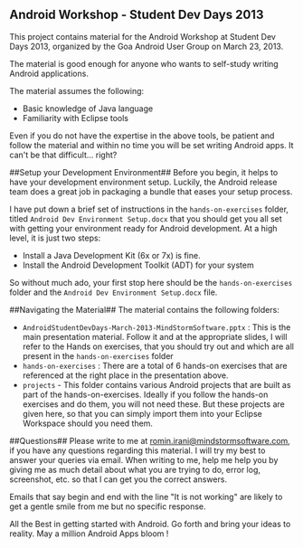 ## Android Workshop - Student Dev Days 2013 ##

This project contains material for the Android Workshop at Student Dev Days 2013, organized by the Goa Android User Group on March 23, 2013.

The material is good enough for anyone who wants to self-study writing Android applications. 

The material assumes the following:

- Basic knowledge of Java language
- Familiarity with Eclipse tools

Even if you do not have the expertise in the above tools, be patient and follow the material and within no time you will be set writing Android apps. It can't be that difficult... right?

##Setup your Development Environment##
Before you begin, it helps to have your development environment setup. Luckily, the Android release team does a great job in packaging a bundle that eases your setup process. 

I have put down a brief set of instructions in the `hands-on-exercises` folder, titled `Android Dev Environment Setup.docx` that you should get you all set with getting your environment ready for Android development. At a high level, it is just two steps:

- Install a Java Development Kit (6x or 7x) is fine.
- Install the Android Development Toolkit (ADT) for your system

So without much ado, your first stop here should be the `hands-on-exercises` folder and the `Android Dev Environment Setup.docx` file.

##Navigating the Material##
The material contains the following folders:

- `AndroidStudentDevDays-March-2013-MindStormSoftware.pptx` : This is the main presentation material. Follow it and at the appropriate slides, I will refer to the Hands on exercises, that you should try out and which are all present in the `hands-on-exercises` folder
- `hands-on-exercises` : There are a total of 6 hands-on exercises that are referenced at the right place in the presentation above.
- `projects` - This folder contains various Android projects that are built as part of the hands-on-exercises. Ideally if you follow the hands-on exercises and do them, you will not need these. But these projects are given here, so that you can simply import them into your Eclipse Workspace should you need them. 

##Questions##
Please write to me at romin.irani@mindstormsoftware.com, if you have any questions regarding this material. I will try my best to answer your queries via email. When writing to me, help me help you by giving me as much detail about what you are trying to do, error log, screenshot, etc. so that I can get you the correct answers.

Emails that say begin and end with the line "It is not working" are likely to get a gentle smile from me but no specific response.

All the Best in getting started with Android. Go forth and bring your ideas to reality. May a million Android Apps bloom ! 

